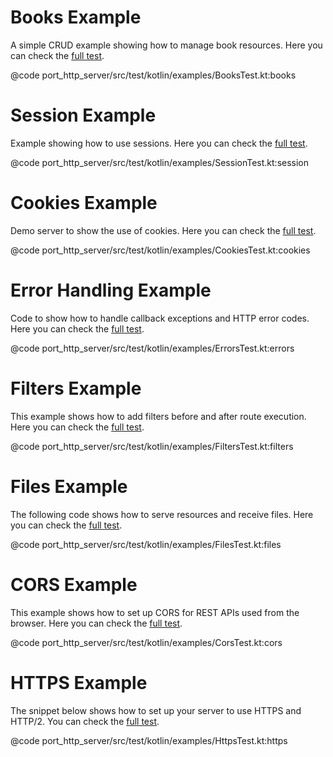 
Books Example
=============
A simple CRUD example showing how to manage book resources. Here you can check the
[full test](https://github.com/hexagonkt/hexagon/blob/master/port_http_server/src/test/kotlin/examples/BooksTest.kt).

@code port_http_server/src/test/kotlin/examples/BooksTest.kt:books

Session Example
===============
Example showing how to use sessions. Here you can check the
[full test](https://github.com/hexagonkt/hexagon/blob/master/port_http_server/src/test/kotlin/examples/SessionTest.kt).

@code port_http_server/src/test/kotlin/examples/SessionTest.kt:session

Cookies Example
===============
Demo server to show the use of cookies. Here you can check the
[full test](https://github.com/hexagonkt/hexagon/blob/master/port_http_server/src/test/kotlin/examples/CookiesTest.kt).

@code port_http_server/src/test/kotlin/examples/CookiesTest.kt:cookies

Error Handling Example
======================
Code to show how to handle callback exceptions and HTTP error codes. Here you can check the
[full test](https://github.com/hexagonkt/hexagon/blob/master/port_http_server/src/test/kotlin/examples/ErrorsTest.kt).

@code port_http_server/src/test/kotlin/examples/ErrorsTest.kt:errors

Filters Example
===============
This example shows how to add filters before and after route execution. Here you can check the
[full test](https://github.com/hexagonkt/hexagon/blob/master/port_http_server/src/test/kotlin/examples/FiltersTest.kt).

@code port_http_server/src/test/kotlin/examples/FiltersTest.kt:filters

Files Example
=============
The following code shows how to serve resources and receive files. Here you can check the
[full test](https://github.com/hexagonkt/hexagon/blob/master/port_http_server/src/test/kotlin/examples/FilesTest.kt).

@code port_http_server/src/test/kotlin/examples/FilesTest.kt:files

CORS Example
============
This example shows how to set up CORS for REST APIs used from the browser. Here you can check the
[full test](https://github.com/hexagonkt/hexagon/blob/master/port_http_server/src/test/kotlin/examples/CorsTest.kt).

@code port_http_server/src/test/kotlin/examples/CorsTest.kt:cors

HTTPS Example
=============
The snippet below shows how to set up your server to use HTTPS and HTTP/2. You can check the
[full test](https://github.com/hexagonkt/hexagon/blob/master/port_http_server/src/test/kotlin/examples/HttpsTest.kt).

@code port_http_server/src/test/kotlin/examples/HttpsTest.kt:https
